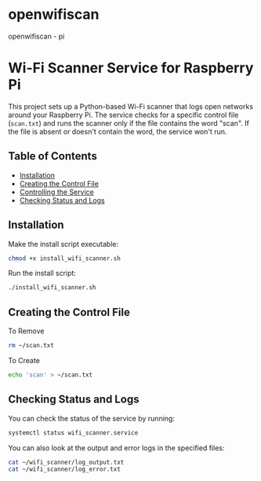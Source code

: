 # openwifiscan
openwifiscan - pi



# Wi-Fi Scanner Service for Raspberry Pi

This project sets up a Python-based Wi-Fi scanner that logs open networks around your Raspberry Pi. The service checks for a specific control file (`scan.txt`) and runs the scanner only if the file contains the word "scan". If the file is absent or doesn't contain the word, the service won't run.

## Table of Contents
- [Installation](#installation)
- [Creating the Control File](#creating-the-control-file)
- [Controlling the Service](#controlling-the-service)
- [Checking Status and Logs](#checking-status-and-logs)

## Installation

Make the install script executable:

```bash
chmod +x install_wifi_scanner.sh
```

Run the install script:

```bash
./install_wifi_scanner.sh
```

## Creating the Control File

To Remove
```bash
rm ~/scan.txt
```

To Create
```bash
echo 'scan' > ~/scan.txt
```

## Checking Status and Logs

You can check the status of the service by running:
```bash
systemctl status wifi_scanner.service
```

You can also look at the output and error logs in the specified files:
```bash
cat ~/wifi_scanner/log_output.txt
cat ~/wifi_scanner/log_error.txt
```